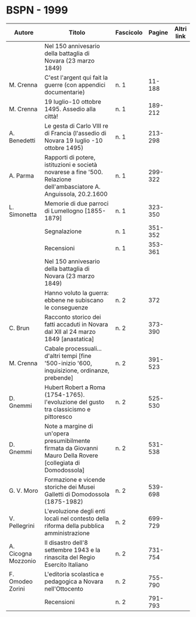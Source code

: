 # BSPN - 1999

| Autore              | Titolo                                                                                                               | Fascicolo | Pagine  | Altri link |
|---------------------|----------------------------------------------------------------------------------------------------------------------|-----------|---------|------------|
|                     | Nel 150 annivesario della battaglia di Novara (23 marzo 1849)                                                        |           |         |            |
| M. Crenna           | C'est l'argent qui fait la guerre (con appendici documentarie)                                                       | n. 1      | 11-188  |            |
| M. Crenna           | 19 luglio-10 ottobre 1495. Assedio alla città!                                                                       | n. 1      | 189-212 |            |
| A. Benedetti        | Le gesta di Carlo VIII re di Francia (l'assedio di Novara 19 luglio -10 ottobre 1495)                                | n. 1      | 213-298 |            |
| A. Parma            | Rapporti di potere, istituzioni e società novarese a fine '500. Relazione dell'ambasciatore A. Anguissola, 20.2.1600 | n. 1      | 299-322 |            |
| L. Simonetta        | Memorie di due parroci di Lumellogno [1855-1879]                                                                     | n. 1      | 323-350 |            |
|                     | Segnalazione                                                                                                         | n. 1      | 351-352 |            |
|                     | Recensioni                                                                                                           | n. 1      | 353-361 |            |
|                     | Nel 150 annivesario della battaglia di Novara (23 marzo 1849)                                                        |           |         |            |
|                     | Hanno voluto la guerra: ebbene ne subiscano le conseguenze                                                           | n. 2      | 372     |            |
| C. Brun             | Racconto storico dei fatti accaduti in Novara dal XII al 24 marzo 1849 [anastatica]                                  | n. 2      | 373-390 |            |
| M. Crenna           | Cabale processuali... d'altri tempi [fine '500-inizio '600, inquisizione, ordinanze, prebende]                       | n. 2      | 391-523 |            |
| D. Gnemmi           | Hubert Robert a Roma (1754-1765). l'evoluzione del gusto tra classicismo e pittoresco                                | n. 2      | 525-530 |            |
| D. Gnemmi           | Note a margine di un'opera presumibilmente firmata da Giovanni Mauro Della Rovere [collegiata di Domodossola]        | n. 2      | 531-538 |            |
| G. V. Moro          | Formazione e vicende storiche dei Musei Galletti di Domodossola (1875-1982)                                          | n. 2      | 539-698 |            |
| V. Pellegrini       | L'evoluzione degli enti locali nel contesto della riforma della pubblica amministrazione                             | n. 2      | 699-729 |            |
| A. Cicogna Mozzonio | Il disastro dell'8 settembre 1943 e la rinascita del Regio Esercito Italiano                                         | n. 2      | 731-754 |            |
| F. Omodeo Zorini    | L'editoria scolastica e pedagogica a Novara nell'Ottocento                                                           | n. 2      | 755-790 |            |
|                     | Recensioni                                                                                                           | n. 2      | 791-793 |            |
